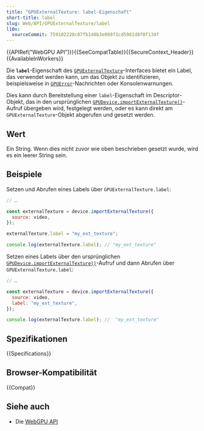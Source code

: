 ```yaml
---
title: "GPUExternalTexture: label-Eigenschaft"
short-title: label
slug: Web/API/GPUExternalTexture/label
l10n:
  sourceCommit: 759102220c07fb140b3e06971cd5981d8f0f134f
---
```


{{APIRef("WebGPU API")}}{{SeeCompatTable}}{{SecureContext_Header}}{{AvailableInWorkers}}

Die **`label`**-Eigenschaft des [`GPUExternalTexture`](/de/docs/Web/API/GPUExternalTexture)-Interfaces bietet ein Label, das verwendet werden kann, um das Objekt zu identifizieren, beispielsweise in [`GPUError`](/de/docs/Web/API/GPUError)-Nachrichten oder Konsolenwarnungen.

Dies kann durch Bereitstellung einer `label`-Eigenschaft im Descriptor-Objekt, das in den ursprünglichen [`GPUDevice.importExternalTexture()`](/de/docs/Web/API/GPUDevice/importExternalTexture)-Aufruf übergeben wird, festgelegt werden, oder es kann direkt am `GPUExternalTexture`-Objekt abgerufen und gesetzt werden.

## Wert

Ein String. Wenn dies nicht zuvor wie oben beschrieben gesetzt wurde, wird es ein leerer String sein.

## Beispiele

Setzen und Abrufen eines Labels über `GPUExternalTexture.label`:

```js
// …

const externalTexture = device.importExternalTexture({
  source: video,
});

externalTexture.label = "my_ext_texture";

console.log(externalTexture.label); // "my_ext_texture"
```

Setzen eines Labels über den ursprünglichen [`GPUDevice.importExternalTexture()`](/de/docs/Web/API/GPUDevice/importExternalTexture)-Aufruf und dann Abrufen über `GPUExternalTexture.label`:

```js
// …

const externalTexture = device.importExternalTexture({
  source: video,
  label: "my_ext_texture",
});

console.log(externalTexture.label); //  "my_ext_texture"
```

## Spezifikationen

{{Specifications}}

## Browser-Kompatibilität

{{Compat}}

## Siehe auch

- Die [WebGPU API](/de/docs/Web/API/WebGPU_API)
